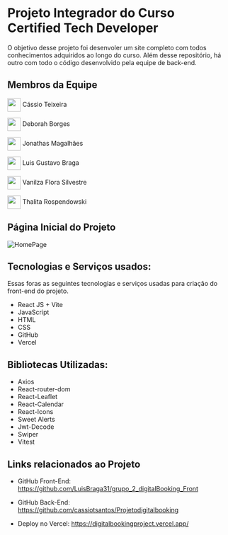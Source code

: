 
# Projeto Integrador do Curso Certified Tech Developer

O objetivo desse projeto foi desenvoler um site completo com todos conhecimentos adquiridos ao longo do curso. Além desse repositório, há outro com todo o código desenvolvido pela equipe de back-end.

## Membros da Equipe
  
  <img align="center" src="https://avatars.githubusercontent.com/u/110736971?v=4" style="width: 30px;"/> Cássio Teixeira 
  
  <img align="center" src="https://avatars.githubusercontent.com/u/110936569?v=4" style="width: 30px;"/> Deborah Borges
  
  <img align="center" src="https://avatars.githubusercontent.com/u/39921097?v=4" style="width: 30px;"/> Jonathas Magalhães
  
  <img align="center" src="https://avatars.githubusercontent.com/u/83723698?v=4" style="width: 30px;"/> Luis Gustavo Braga
  
  <img align="center" src="https://avatars.githubusercontent.com/u/110942279?v=4" style="width: 30px;"/> Vanilza Flora Silvestre
  
  <img align="center" src="https://avatars.githubusercontent.com/u/52284809?v=4" style="width: 30px;"/> Thalita Rospendowski

## Página Inicial do Projeto

![HomePage](https://github.com/LuisBraga31/grupo_2_digitalBooking_Front/assets/83723698/26c8fd12-1e07-4aab-8102-b4a8e0ecaadf)

## Tecnologias e Serviços usados:

Essas foras as seguintes tecnologias e serviços usadas para criação do front-end do projeto.

* React JS + Vite
* JavaScript
* HTML
* CSS
* GitHub
* Vercel

## Bibliotecas Utilizadas:

* Axios
* React-router-dom
* React-Leaflet
* React-Calendar
* React-Icons
* Sweet Alerts
* Jwt-Decode
* Swiper
* Vitest

## Links relacionados ao Projeto

- GitHub Front-End: https://github.com/LuisBraga31/grupo_2_digitalBooking_Front
- GitHub Back-End: https://github.com/cassiotsantos/Projetodigitalbooking

- Deploy no Vercel: https://digitalbookingproject.vercel.app/
